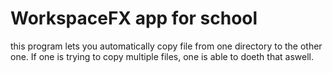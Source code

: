 # WorkspaceFX app for school
this program lets you automatically copy file from one directory to the other one. If one is trying to copy multiple files, one is able to doeth that aswell.
